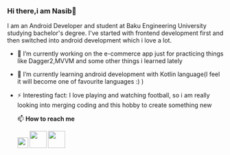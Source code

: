 ### Hi there,i am Nasib👋

I am an Android Developer and student at Baku Engineering University studying bachelor's degree.
I've started with frontend development first and then switched into android development which i love a lot.

- 🔭 I’m currently working on the e-commerce app just for practicing things like Dagger2,MVVM and some other things i learned lately
- 🌱 I’m currently learning android development with Kotlin language(I feel it will become one of favourite languages :) )
- ⚡ Interesting fact: I love playing and watching football, so i am really looking into merging coding and this hobby to create something new

  📫 <b> How to reach me <b>
  
  <a><img height="25" src="https://image.flaticon.com/icons/png/512/174/174857.png"></a>
  <a><img height="40" src="https://raw.githubusercontent.com/shinokada/shinokada/master/assets/jupyter-notebook.png"></a>
  <a><img height="40" src="https://raw.githubusercontent.com/shinokada/shinokada/master/assets/jupyter-notebook.png"></a>
